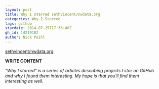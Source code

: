 ```yaml
---
layout: post
title: Why I starred sethvincent/nwdata.org
categories: Why-I-Starred
tags: github
stardate: 2014-07-25T17:36:40Z
gh_id: 14219182
author: Nick Peihl
---
```


[sethvincent/nwdata.org](star.repo.html_url)

**WRITE CONTENT**

*"Why I starred" is a series of articles describing projects I star on GitHub and why I found them interesting. My hope is that you'll find them interesting as well.*

